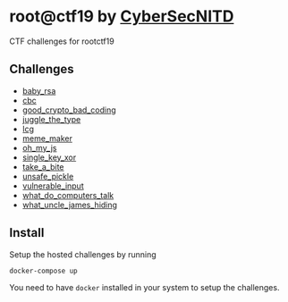 # root@ctf19 by [CyberSecNITD](https://cybersecnitd.github.io)
CTF challenges for rootctf19

## Challenges

+ [baby_rsa](baby_rsa)
+ [cbc](cbc)
+ [good_crypto_bad_coding](good_crypto_bad_coding)
+ [juggle_the_type](juggle_the_type)
+ [lcg](lcg)
+ [meme_maker](meme_maker)
+ [oh_my_js](oh_my_js)
+ [single_key_xor](single_key_xor)
+ [take_a_bite](take_a_bite)
+ [unsafe_pickle](unsafe_pickle)
+ [vulnerable_input](vulnerable_input)
+ [what_do_computers_talk](what_do_computers_talk)
+ [what_uncle_james_hiding](what_uncle_james_hiding)

## Install

Setup the hosted challenges by running

```
docker-compose up
```

You need to have `docker` installed in your system to setup the challenges.

